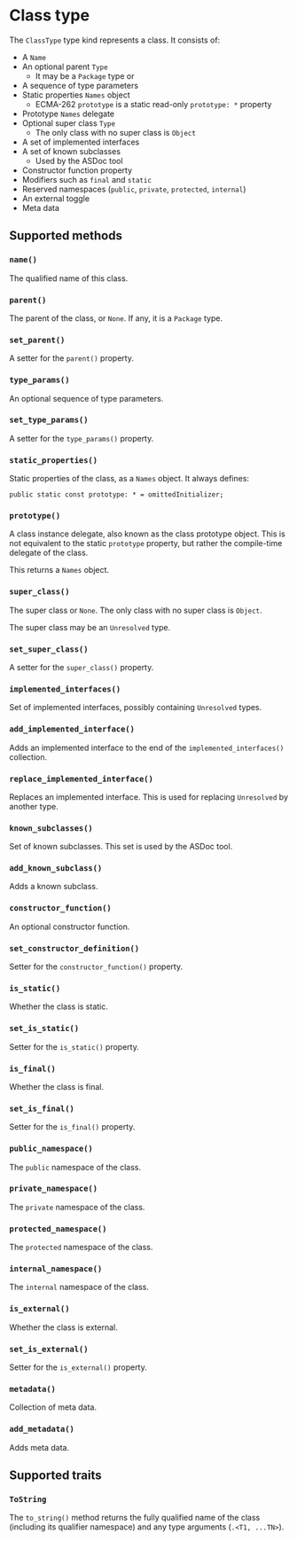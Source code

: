 # Class type

The `ClassType` type kind represents a class. It consists of:

* A `Name`
* An optional parent `Type`
  * It may be a `Package` type or
* A sequence of type parameters
* Static properties `Names` object
  * ECMA-262 `prototype` is a static read-only `prototype: *` property
* Prototype `Names` delegate
* Optional super class `Type`
  * The only class with no super class is `Object`
* A set of implemented interfaces
* A set of known subclasses
  * Used by the ASDoc tool
* Constructor function property
* Modifiers such as `final` and `static`
* Reserved namespaces (`public`, `private`, `protected`, `internal`)
* An external toggle
* Meta data

## Supported methods

### `name()`

The qualified name of this class.

### `parent()`

The parent of the class, or `None`. If any, it is a `Package` type.

### `set_parent()`

A setter for the `parent()` property.

### `type_params()`

An optional sequence of type parameters.

### `set_type_params()`

A setter for the `type_params()` property.

### `static_properties()`

Static properties of the class, as a `Names` object. It always defines:

```as3
public static const prototype: * = omittedInitializer;
```

### `prototype()`

A class instance delegate, also known as the class prototype object. This is not equivalent to the static `prototype` property, but rather the compile-time delegate of the class.

This returns a `Names` object.

### `super_class()`

The super class or `None`. The only class with no super class is `Object`.

The super class may be an `Unresolved` type.

### `set_super_class()`

A setter for the `super_class()` property.

### `implemented_interfaces()`

Set of implemented interfaces, possibly containing `Unresolved` types.

### `add_implemented_interface()`

Adds an implemented interface to the end of the `implemented_interfaces()` collection.

### `replace_implemented_interface()`

Replaces an implemented interface. This is used for replacing `Unresolved` by another type.

### `known_subclasses()`

Set of known subclasses. This set is used by the ASDoc tool.

### `add_known_subclass()`

Adds a known subclass.

### `constructor_function()`

An optional constructor function.

### `set_constructor_definition()`

Setter for the `constructor_function()` property.

### `is_static()`

Whether the class is static.

### `set_is_static()`

Setter for the `is_static()` property.

### `is_final()`

Whether the class is final.

### `set_is_final()`

Setter for the `is_final()` property.

### `public_namespace()`

The `public` namespace of the class.

### `private_namespace()`

The `private` namespace of the class.

### `protected_namespace()`

The `protected` namespace of the class.

### `internal_namespace()`

The `internal` namespace of the class.

### `is_external()`

Whether the class is external.

### `set_is_external()`

Setter for the `is_external()` property.

### `metadata()`

Collection of meta data.

### `add_metadata()`

Adds meta data.

## Supported traits

### `ToString`

The `to_string()` method returns the fully qualified name of the class (including its qualifier namespace) and any type arguments (`.<T1, ...TN>`).